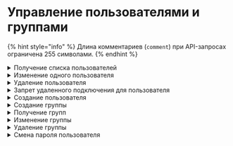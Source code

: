 # Управление пользователями и группами

{% hint style="info" %}
Длина комментариев (`comment`) при API-запросах ограничена 255 символами.
{% endhint %}

<details>
<summary>Получение списка пользователей</summary>

```
GET /user_backend/users
```

**Ответ на успешный запрос:**

```json5
[
    {
        "id": "integer",
        "name": "string",
        "login": "string",
        "parent_id": "integer",
        "enabled": "boolean",
        "domain_type": "string",  // domain_type ['local'|'ad'|'ald'|'radius']
        "domain_name": "string",
        "ldap_guid": "string",
        "phone_number": "string",
        "comment": "string"
    }
]
```

* `id` - идентификатор пользователя;
* `name` - имя пользователя;
* `login` - логин пользователя;
* `parent_id` - id-группы;
* `enabled` - соответствует опции **Запретить доступ** (false -  опция **Запретить доступ** не включена, true - включена);
* `domain_type` - тип домена;
* `domain_name` - имя домена, из которого импортирован пользователь;
* `ldap_guid` - идентификатор объекта AD;
* `phone_number` - номер телефона пользователя;
* `comment` - комментарий.

</details>

<details>
<summary>Изменение одного пользователя</summary>

```
PUT /user_backend/users/<id пользователя>
```

**Json-тело запроса:**

```json5
{
    "name": "string",
    "login": "string",
    "parent_id": "integer",
    "enabled": "boolean",
    "domain_type": "string",
    "domain_name": "string",
    "ldap_guid": "string",
    "phone_number": "string",
    "comment": "string"
}
```

* `name` - имя пользователя;
* `login` - логин пользователя;
* `parent_id` - id-группы;
* `enabled` - оответствует опции **Запретить доступ** (false -  опция **Запретить доступ** не включена, true - включена);
* `domain_type` - тип домена;
* `domain_name` - имя домена, из которого импортирован пользователь;
* `ldap_guid` - идентификатор объекта AD;
* `phone_number` - номер телефона пользователя;
* `comment` - комментарий.

**Ответ на успешный запрос:** 200 OK

</details>

<details>
<summary>Удаление пользователя</summary>

```
DELETE /user_backend/users/<id пользователя>
```

**Ответ на успешный запрос:** 200 OK

</details>

<details>
<summary>Запрет удаленного подключения для пользователя</summary>

```
PATCH /user_backend/users/<id пользователя>/disable-vpn
```

**Тело запроса пустое**

**Ответ на успешный запрос:** 200 OK

</details>

<details>
<summary>Создание пользователя</summary>

```
POST /user_backend/users
```

**Json-тело запроса:**

```json5
{
    "name": "string",
    "login": "string",
    "psw": "string",
    "parent_id": "integer",
    "phone_number": ["string"], // не обязательно
    "comment": "string"
}
```

* `name` - имя пользователя;
* `login` - логин пользователя;
* `psw` - пароль пользователя;
* `parent_id` - id-группы;
* `phone_number` - номер телефона пользователя;
* `comment` - комментарий.

**Ответ на успешный запрос:**

```json5
{
    "id": "integer"
}
```

* `id` - идентификатор добавленного пользователя.

**Если пользователь с указанным логином или именем существует, то исключение с описанием ошибки**
</details>

<details>
<summary>Создание группы</summary>

```
POST /user_backend/groups
```

**Json-тело запроса:**

```json5
{
    "name": "string",
    "parent_id": "integer"
}
```

* `name` - имя группы;
* `parent_id` - id-группы;


**Ответ на успешный запрос:**

```json5
{
    "id": "integer"
}
```

* `id` - идентификатор добавленной группы.


Если группа с указанным именем у указанного предка существует, то код ответа 542 c описанием ошибки

</details>


<details>
<summary>Получение групп</summary>

```
GET /user_backend/groups
```

**Ответ на успешный запрос:**

```json5
[
    {
        "id": "integer",
        "name": "string",
        "parent_id": "integer",
        "domain_type": "string",
        "domain_name": "string",
        "ldap_guid": "string"
    }
]
```

* `id` - идентификатор группы;
* `name` - имя группы;
* `parent_id` - идентификатор родительской группы;
* `domain_type` - тип домена;
* `domain_name` - имя домена, из которого импортирована группа;
* `ldap_guid` - идентификатор объекта AD.

</details>

<details>
<summary>Изменение группы</summary>

```
PUT /user_backend/groups/<id группы>
```

**Json-тело запроса:**

```json5
{
    "name": "string",
    "parent_id": "integer",
    "domain_type": "string",
    "domain_name": "string",
    "ldap_guid": "string"
}
```

* `name` - имя группы;
* `parent_id` - идентификатор родительской группы;
* `domain_type` - тип домена;
* `domain_name` - имя домена, из которого импортирована группа;
* `ldap_guid` - идентификатор объекта AD.

**Ответ на успешный запрос:** 200 OK

</details>

<details>
<summary>Удаление группы</summary>

```
DELETE /user_backend/groups/<id группы>
```

**Ответ на успешный запрос:** 200 ОК

</details>

<details>
<summary>Смена пароля пользователя</summary>

```
PUT /user_backend/change_password/<id пользователя>
```

**Json-тело запроса:**

```json5
{
    "password": "string"
}
```

* `id` - идентификатор пользователя.
* `password` - новый пароль пользователя, не может быть пустым.

**Ответ на успешный запрос:** 200 ОК

</details>



